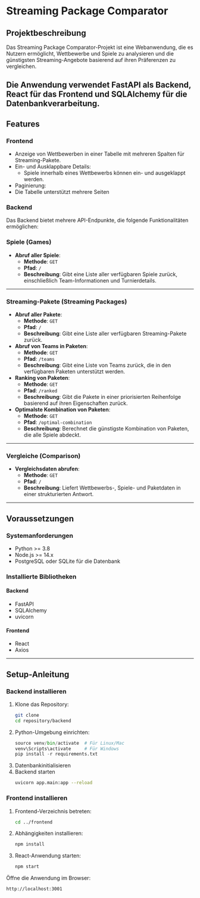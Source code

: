 # Streaming Package Comparator 

## Projektbeschreibung
Das Streaming Package Comparator-Projekt ist eine Webanwendung, die es Nutzern ermöglicht, Wettbewerbe und Spiele zu analysieren und die günstigsten Streaming-Angebote basierend auf ihren Präferenzen zu vergleichen. 

Die Anwendung verwendet FastAPI als Backend, React für das Frontend und SQLAlchemy für die Datenbankverarbeitung.
---

## Features
### Frontend
- Anzeige von Wettbewerben in einer Tabelle mit mehreren Spalten für Streaming-Pakete.
- Ein- und Ausklappbare Details:
    - Spiele innerhalb eines Wettbewerbs können ein- und ausgeklappt werden.
- Paginierung:
-   Die Tabelle unterstützt mehrere Seiten

### Backend
Das Backend bietet mehrere API-Endpunkte, die folgende Funktionalitäten ermöglichen:

### **Spiele (Games)**
- **Abruf aller Spiele**:
  - **Methode**: `GET`
  - **Pfad**: `/`
  - **Beschreibung**: Gibt eine Liste aller verfügbaren Spiele zurück, einschließlich Team-Informationen und Turnierdetails.

---

### **Streaming-Pakete (Streaming Packages)**
- **Abruf aller Pakete**:
  - **Methode**: `GET`
  - **Pfad**: `/`
  - **Beschreibung**: Gibt eine Liste aller verfügbaren Streaming-Pakete zurück.
- **Abruf von Teams in Paketen**:
  - **Methode**: `GET`
  - **Pfad**: `/teams`
  - **Beschreibung**: Gibt eine Liste von Teams zurück, die in den verfügbaren Paketen unterstützt werden.
- **Ranking von Paketen**:
  - **Methode**: `GET`
  - **Pfad**: `/ranked`
  - **Beschreibung**: Gibt die Pakete in einer priorisierten Reihenfolge basierend auf ihren Eigenschaften zurück.
- **Optimalste Kombination von Paketen**:
  - **Methode**: `GET`
  - **Pfad**: `/optimal-combination`
  - **Beschreibung**: Berechnet die günstigste Kombination von Paketen, die alle Spiele abdeckt.

---

### **Vergleiche (Comparison)**
- **Vergleichsdaten abrufen**:
  - **Methode**: `GET`
  - **Pfad**: `/`
  - **Beschreibung**: Liefert Wettbewerbs-, Spiele- und Paketdaten in einer strukturierten Antwort.

---

## Voraussetzungen
### Systemanforderungen
- Python >= 3.8
- Node.js >= 14.x
- PostgreSQL oder SQLite für die Datenbank

### Installierte Bibliotheken
#### Backend
- FastAPI
- SQLAlchemy
- uvicorn

#### Frontend
- React
- Axios

---

## Setup-Anleitung

### Backend installieren
1. Klone das Repository:
   ```bash
   git clone 
   cd repository/backend
2. Python-Umgebung einrichten: 
    ```python -m venv venv
    source venv/bin/activate  # Für Linux/Mac
    venv\Scripts\activate     # Für Windows
    pip install -r requirements.txt
3. Datenbankinitialisieren 
4. Backend starten 
   ```bash 
   uvicorn app.main:app --reload
### Frontend installieren 
1. Frontend-Verzeichnis betreten:
   ```bash
   cd ../frontend
2. Abhängigkeiten installieren: 
    ```bash
    npm install 
3. React-Anwendung starten: 
    ```bash
    npm start 
Öffne die Anwendung im Browser: 
```
http://localhost:3001